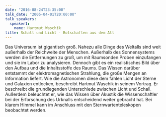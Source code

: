 ```yaml
---
date: "2016-08-24T23:35:00"
talk_date: "2005-04-01T20:00:00"
talk_speakers:
  speaker1:
    name: Hartmut Waschik
title: Schall und Licht - Botschaften aus dem All
---
```


Das Universum ist gigantisch groß. Nahezu alle Dinge des Weltalls sind weit außerhalb der Reichweite der Menschen. Außerhalb des Sonnensystems werden die Entfernungen zu groß, um mit Raumsonden Proben einzufangen und sie im Labor zu analysieren. Dennoch gibt es ein realistisches Bild über den Aufbau und die Inhaltsstoffe des Raums. Das Wissen darüber entstammt der elektromagnetischen Strahlung, die große Mengen an Information liefert. Wie die Astronomen diese dem fahlen Licht der Sterne und Galaxien entlocken, beschreibt Hartmut Waschik in seinem Vortrag. Er beschreibt die grundlegenden Unterschiede zwischen Licht und Schall. Außerdem beleuchtet er, wie das Wissen über Akustik die Wissenschaftler bei der Erforschung des Urknalls entscheidend weiter gebracht hat.
Bei klarem Himmel kann im Anschluss mit den Sternwartenteleskopen beobachtet werden.
